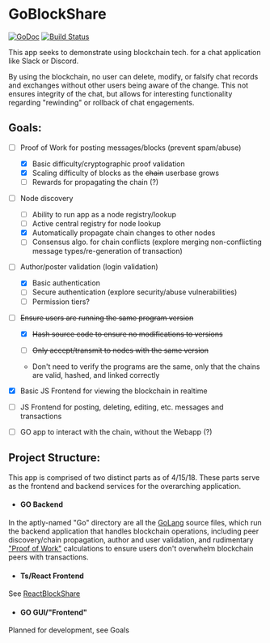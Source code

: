 # GoBlockShare
[![GoDoc](https://godoc.org/github.com/denverquane/GoBlockShare?status.png)](https://godoc.org/github.com/denverquane/GoBlockShare)
[![Build Status](https://travis-ci.org/denverquane/GoBlockShare.svg?branch=master)](https://travis-ci.org/denverquane/GoBlockShare)

This app seeks to demonstrate using blockchain tech. for a chat application like Slack or Discord.

By using the blockchain, no user can delete, modify, or falsify chat records and exchanges without other users
being aware of the change. This not ensures integrity of the chat, but allows for interesting functionality 
regarding "rewinding" or rollback of chat engagements.

## Goals:
- [ ] Proof of Work for posting messages/blocks (prevent spam/abuse)
  - [X] Basic difficulty/cryptographic proof validation
  - [X] Scaling difficulty of blocks as the ~~chain~~ userbase grows
  - [ ] Rewards for propagating the chain (?)
- [ ] Node discovery
  - [ ] Ability to run app as a node registry/lookup
  - [ ] Active central registry for node lookup
  - [X] Automatically propagate chain changes to other nodes
  - [ ] Consensus algo. for chain conflicts (explore merging non-conflicting message types/re-generation of transaction)
- [ ] Author/poster validation (login validation)
  - [X] Basic authentication
  - [ ] Secure authentication (explore security/abuse vulnerabilities)
  - [ ] Permission tiers?

- [ ] ~~Ensure users are running the same program version~~

  - [X] ~~Hash source code to ensure no modifications to versions~~

  - [ ] ~~Only accept/transmit to nodes with the same version~~
  - Don't need to verify the programs are the same, only that the chains are valid, hashed, and linked correctly
- [X] Basic JS Frontend for viewing the blockchain in realtime
- [ ] JS Frontend for posting, deleting, editing, etc. messages and transactions
- [ ] GO app to interact with the chain, without the Webapp (?)

## Project Structure:
This app is comprised of two distinct parts as of 4/15/18.
These parts serve as the frontend and backend services for the overarching application.

- #### GO Backend
In the aptly-named "Go" directory are all the [GoLang](https://golang.org/) source files, which run the backend
application that handles blockchain operations, including peer discovery/chain propagation, author and user validation,
and rudimentary ["Proof of Work"](https://en.wikipedia.org/wiki/Proof-of-work_system) calculations to ensure users don't
overwhelm blockchain peers with transactions.

- #### Ts/React Frontend
See [ReactBlockShare](https://github.com/denverquane/ReactBlockShare)

- #### GO GUI/"Frontend"
Planned for development, see Goals
